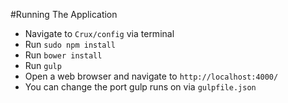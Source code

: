 #Running The Application
* Navigate to `Crux/config` via terminal
* Run `sudo npm install`
* Run `bower install`
* Run `gulp`
* Open a web browser and navigate to `http://localhost:4000/`
* You can change the port gulp runs on via `gulpfile.json`